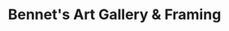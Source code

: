 ---
title: "Bennet's Art Gallery & Framing"
url: /greenville/bennets-art-gallery-und-framing/
shop: Kunst
---